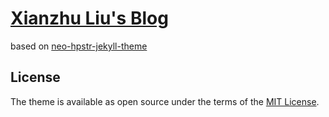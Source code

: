 # [Xianzhu Liu's Blog](https://xianzhuliu.github.io)

based on [neo-hpstr-jekyll-theme](https://github.com/aron-bordin/neo-hpstr-jekyll-theme)

## License

The theme is available as open source under the terms of the [MIT License](http://opensource.org/licenses/MIT).
